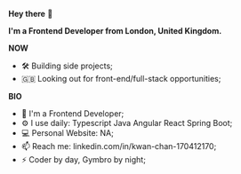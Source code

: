 <b>Hey there</b> 👋

<b>I'm a Frontend Developer from London, United Kingdom.</b>

<b>NOW</b>
<ul>
<li>🛠 Building side projects;</li>
<li>🇬🇧 Looking out for front-end/full-stack opportunities;</li>
</ul>

<b>BIO</b>
<ul>
<li>🏢 I'm a Frontend Developer;</li>
<li>⚙️ I use daily: Typescript Java Angular React Spring Boot;</li>
<li>💻 Personal Website: NA;</li>
<li>📫 Reach me: linkedin.com/in/kwan-chan-170412170;</li>
<li>⚡️ Coder by day, Gymbro by night;</li>
</ul>
